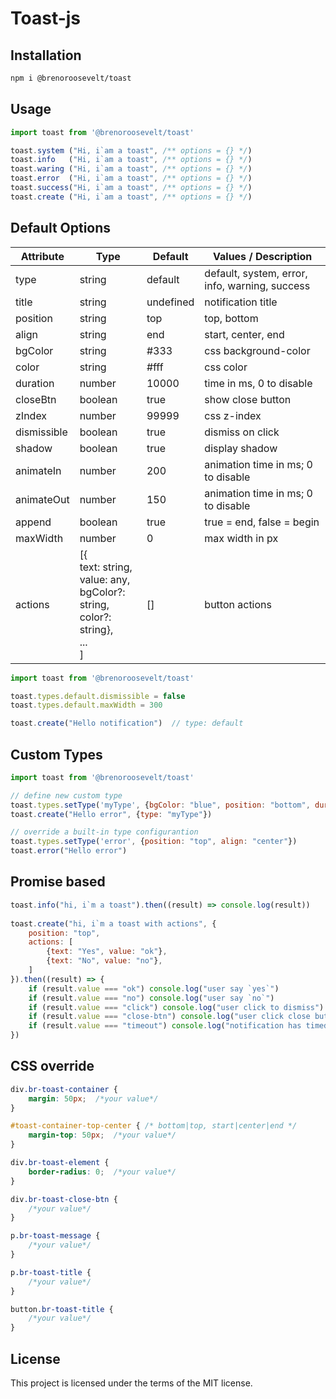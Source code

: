 # Toast-js

## Installation
```bash
npm i @brenoroosevelt/toast
```

## Usage
```js
import toast from '@brenoroosevelt/toast'

toast.system ("Hi, i`am a toast", /** options = {} */) 
toast.info   ("Hi, i`am a toast", /** options = {} */)
toast.waring ("Hi, i`am a toast", /** options = {} */)
toast.error  ("Hi, i`am a toast", /** options = {} */)
toast.success("Hi, i`am a toast", /** options = {} */)
toast.create ("Hi, i`am a toast", /** options = {} */)
```

## Default Options
| Attribute   | Type                                                               | Default   | Values / Description                           |
|-------------|--------------------------------------------------------------------|-----------|------------------------------------------------|
| type        | string                                                             | default   | default, system, error, info, warning, success |
| title       | string                                                             | undefined | notification title                             |
| position    | string                                                             | top       | top, bottom                                    |
| align       | string                                                             | end       | start, center, end                             |
| bgColor     | string                                                             | #333      | css background-color                           |
| color       | string                                                             | #fff      | css color                                      |
| duration    | number                                                             | 10000     | time in ms, 0 to disable                       |
| closeBtn    | boolean                                                            | true      | show close button                              |
| zIndex      | number                                                             | 99999     | css z-index                                    |
| dismissible | boolean                                                            | true      | dismiss on click                               |
| shadow      | boolean                                                            | true      | display shadow                                 |
| animateIn   | number                                                             | 200       | animation time in ms; 0 to disable             |
| animateOut  | number                                                             | 150       | animation time in ms; 0 to disable             |
| append      | boolean                                                            | true      | true = end, false = begin                      |
| maxWidth    | number                                                             | 0         | max width in px                                |
| actions     | [{<br/>text: string, <br/>value: any, <br/>bgColor?: string, <br/>color?: string},<br/>...<br/>] | []        | button actions                                 |

```js
import toast from '@brenoroosevelt/toast'

toast.types.default.dismissible = false
toast.types.default.maxWidth = 300

toast.create("Hello notification")  // type: default
```

## Custom Types
```js
import toast from '@brenoroosevelt/toast'

// define new custom type
toast.types.setType('myType', {bgColor: "blue", position: "bottom", duration: 3000})
toast.create("Hello error", {type: "myType"})

// override a built-in type configurantion
toast.types.setType('error', {position: "top", align: "center"})
toast.error("Hello error")
```

## Promise based
```js
toast.info("hi, i`m a toast").then((result) => console.log(result))
    
toast.create("hi, i`m a toast with actions", {
    position: "top",
    actions: [
        {text: "Yes", value: "ok"},
        {text: "No", value: "no"},
    ]
}).then((result) => {
    if (result.value === "ok") console.log("user say `yes`")
    if (result.value === "no") console.log("user say `no`")
    if (result.value === "click") console.log("user click to dismiss")
    if (result.value === "close-btn") console.log("user click close button")
    if (result.value === "timeout") console.log("notification has timed out")
})
```

## CSS override
```css
div.br-toast-container {
    margin: 50px;  /*your value*/
}

#toast-container-top-center { /* bottom|top, start|center|end */
    margin-top: 50px;  /*your value*/
}

div.br-toast-element {
    border-radius: 0;  /*your value*/
}

div.br-toast-close-btn {
    /*your value*/
}

p.br-toast-message {
    /*your value*/
}

p.br-toast-title {
    /*your value*/
}

button.br-toast-title {
    /*your value*/
}
```

## License
This project is licensed under the terms of the MIT license.

